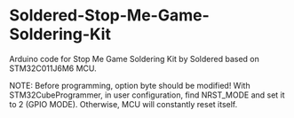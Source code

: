 # Soldered-Stop-Me-Game-Soldering-Kit

Arduino code for Stop Me Game Soldering Kit by Soldered based on STM32C011J6M6 MCU.

NOTE: Before programming, option byte should be modified! With STM32CubeProgrammer, in user configuration, find NRST_MODE and set it to 2 (GPIO MODE).
Otherwise, MCU will constantly reset itself.